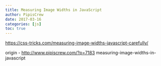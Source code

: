 ```yaml
---
title: Measuring Image Widths in JavaScript
author: PipisCrew
date: 2017-03-16
categories: [js]
toc: true
---
```


https://css-tricks.com/measuring-image-widths-javascript-carefully/

origin - http://www.pipiscrew.com/?p=7183 measuring-image-widths-in-javascript